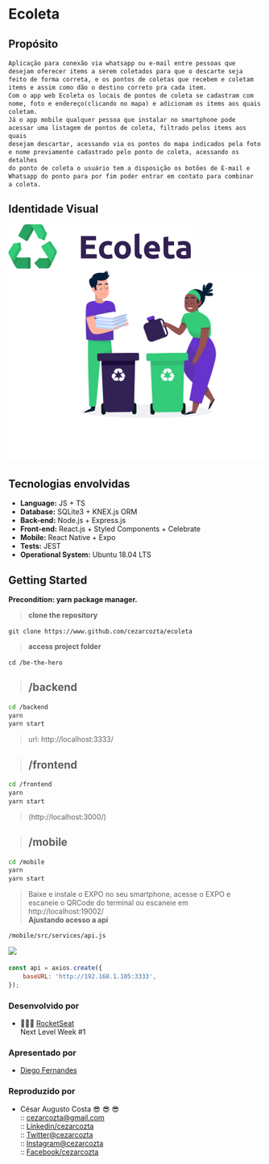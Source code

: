 # Ecoleta

## Propósito

    Aplicação para conexão via whatsapp ou e-mail entre pessoas que 
    desejam oferecer items a serem coletados para que o descarte seja 
    feito de forma correta, e os pontos de coletas que recebem e coletam
    items e assim como dão o destino correto pra cada item.
    Com o app web Ecoleta os locais de pontos de coleta se cadastram com 
    nome, foto e endereço(clicando no mapa) e adicionam os items aos quais
    coletam.
    Já o app mobile qualquer pessoa que instalar no smartphone pode 
    acessar uma listagem de pontos de coleta, filtrado pelos items aos quais
    desejam descartar, acessando via os pontos do mapa indicados pela foto
    e nome previamente cadastrado pelo ponto de coleta, acessando os detalhes
    do ponto de coleta o usuário tem a disposição os botões de E-mail e 
    Whatsapp do ponto para por fim poder entrar em contato para combinar 
    a coleta.   

## Identidade Visual  

![logo](https://github.com/cezarcozta/ecoleta/blob/master/frontend/src/assets/logo.svg)
![background](https://github.com/cezarcozta/ecoleta/blob/master/frontend/src/assets/home-background.svg)

## Tecnologias envolvidas  

- **Language:** JS + TS  
- **Database:** SQLite3 + KNEX.js ORM  
- **Back-end:** Node.js + Express.js  
- **Front-end:** React.js + Styled Components + Celebrate  
- **Mobile:** React Native + Expo  
- **Tests:** JEST  
- **Operational System:** Ubuntu 18.04 LTS  

## Getting Started  

**Precondition: yarn package manager.**  
>**clone the repository**  

```git clone https://www.github.com/cezarcozta/ecoleta```  

>**access project folder**  

```cd /be-the-hero```  

>## **/backend**  

```zsh
cd /backend  
yarn  
yarn start  
```

>url: http://localhost:3333/

>## **/frontend**  

```zsh
cd /frontend  
yarn  
yarn start
```  

>(http://localhost:3000/)  

>## **/mobile**  

```zsh
cd /mobile  
yarn
yarn start
```  

> Baixe e instale o EXPO no seu smartphone, acesse o EXPO e escaneie o QRCode do terminal ou escaneie em http://localhost:19002/  
>**Ajustando acesso a api**  

```zsh
/mobile/src/services/api.js
```

![](https://github.com/cezarcozta/be-the-hero/blob/master/mobile/src/assests/tela.png)  

```javascript
const api = axios.create({
    baseURL: 'http://192.168.1.105:3333',
});
```  

### Desenvolvido por  

- :rocket::rocket::rocket: [RocketSeat](https://rocketseat.com.br/)  
    Next Level Week #1  

### Apresentado por  

- [Diego Fernandes](https://github.com/diego3g)  

### Reproduzido por  

- César Augusto Costa :sunglasses: :sunglasses: :sunglasses:  
:: cezarcozta@gmail.com  
:: [Linkedin/cezarcozta](www.linkedin.com/in/cezarcozta)  
:: [Twitter@cezarcozta](www.twitter.com/cezarcozta)  
:: [Instagram@cezarcozta](www.instagram.com/cezarcozta)  
:: [Facebook/cezarcozta](www.facebook.com/cezarcozta)  

